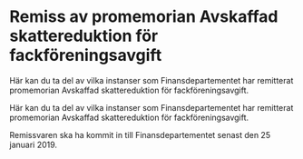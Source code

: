 # Remiss av promemorian Avskaffad skattereduktion för fackföreningsavgift

Här kan du ta del av vilka instanser som Finansdepartementet har remitterat promemorian Avskaffad skattereduktion för fackföreningsavgift.

Här kan du ta del av vilka instanser som Finansdepartementet har remitterat promemorian Avskaffad skattereduktion för fackföreningsavgift.

Remissvaren ska ha kommit in till Finansdepartementet senast den
25 januari 2019.
